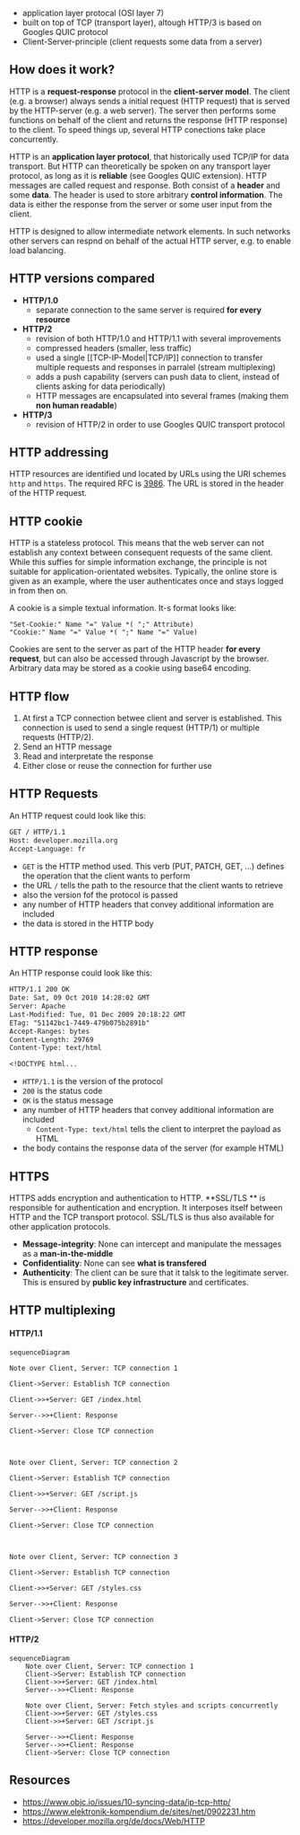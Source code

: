 
* application layer protocal (OSI layer 7)
* built on top of TCP (transport layer), altough HTTP/3 is based on Googles QUIC protocol
* Client-Server-principle (client requests some data from a server)


## How does it work?

HTTP is a **request-response** protocol in the **client-server model**. The client (e.g. a browser)  always sends a initial request (HTTP request) that is served by the HTTP-server (e.g. a web server). The server then performs some functions on behalf of the client and returns the response (HTTP response) to the client. To speed things up, several HTTP conections take place concurrently.

HTTP is an **application layer protocol**, that historically used TCP/IP for data transport.  But HTTP can theoretically be spoken on any transport layer protocol, as long as it is **reliable** (see Googles QUIC extension). HTTP messages are called request and response. Both consist of a **header** and some **data**. The header is used to store arbitrary **control information**. The data is either the response from the server or some user input from the client. 

HTTP is designed to allow intermediate network elements. In such networks other servers can respnd on behalf of the actual HTTP server, e.g. to enable load balancing.

## HTTP versions compared

* **HTTP/1.0**
	* separate connection to the same server is required **for every resource**
* **HTTP/2**
	* revision of both HTTP/1.0 and HTTP/1.1 with several improvements
	* compressed headers (smaller, less traffic)
	* used a single [[TCP-IP-Model|TCP/IP]] connection to transfer multiple requests and responses in parralel (stream multiplexing)
	* adds a push capability (servers can push data to client, instead of clients asking for data periodically)
	* HTTP messages are encapsulated into several frames (making them **non human readable**)
* **HTTP/3**
	* revision of HTTP/2 in order to use Googles QUIC transport protocol

## HTTP addressing

HTTP resources are identified und located by URLs using the URI schemes `http` and `https`. The required RFC is [3986](https://datatracker.ietf.org/doc/html/rfc3986). The URL is stored in the header of the HTTP request.

## HTTP cookie

HTTP is a stateless protocol. This means that the web server can not establish any context between consequent requests of the same client. While this suffies for simple information exchange, the principle is not suitable for application-orientated websites. Typically, the online store is given as an example, where the user authenticates once and stays logged in from then on.

A cookie is a simple textual information. It-s format looks like:

```
"Set-Cookie:" Name "=" Value *( ";" Attribute)
"Cookie:" Name "=" Value *( ";" Name "=" Value)
```

Cookies are sent to the server as part of the HTTP header **for every request**, but can also be accessed through Javascript by the browser. Arbitrary data may be stored as a cookie using base64 encoding. 


## HTTP flow

1. At first a TCP connection betwee client and server is established. This connection is used to send a single request (HTTP/1) or multiple requests (HTTP/2).
2. Send an HTTP message
3. Read and interpretate the response
4. Either close or reuse the connection for further use


## HTTP Requests

An HTTP request could look like this:

```txt
GET / HTTP/1.1
Host: developer.mozilla.org
Accept-Language: fr
```


- `GET` is the HTTP method used. This verb (PUT, PATCH, GET, ...) defines the operation that the client wants to perform
- the URL `/` tells the path to the resource that the client wants to retrieve
- also the version fof the protocol is passed
- any number of HTTP headers that convey additional information are included
- the data is stored in the HTTP body

## HTTP response

An HTTP response could look like this:

```txt
HTTP/1.1 200 OK
Date: Sat, 09 Oct 2010 14:28:02 GMT
Server: Apache
Last-Modified: Tue, 01 Dec 2009 20:18:22 GMT
ETag: "51142bc1-7449-479b075b2891b"
Accept-Ranges: bytes
Content-Length: 29769
Content-Type: text/html

<!DOCTYPE html...
```

- `HTTP/1.1` is the version of the protocol
- `200` is the status code
- `OK` is the status message
- any number of HTTP headers that convey additional information are included
	- `Content-Type: text/html` tells the client to interpret the payload as HTML
- the body contains the response data of the server (for example HTML)


## HTTPS

HTTPS adds encryption and authentication to HTTP. **SSL/TLS ** is responsible for authentication and encryption. It interposes itself between HTTP and the TCP transport protocol. SSL/TLS is thus also available for other application protocols. 

- **Message-integrity**: None can intercept and manipulate the messages as a **man-in-the-middle**
- **Confidentiality**: None can see **what is transfered**
- **Authenticity**: The client can be sure that it talsk to the legitimate server. This is ensured by **public key infrastructure** and certificates.


## HTTP multiplexing

#### HTTP/1.1

```mermaid
sequenceDiagram

Note over Client, Server: TCP connection 1

Client->Server: Establish TCP connection

Client->>+Server: GET /index.html

Server-->>+Client: Response

Client->Server: Close TCP connection

  

Note over Client, Server: TCP connection 2

Client->Server: Establish TCP connection

Client->>+Server: GET /script.js

Server-->>+Client: Response

Client->Server: Close TCP connection

  

Note over Client, Server: TCP connection 3

Client->Server: Establish TCP connection

Client->>+Server: GET /styles.css

Server-->>+Client: Response

Client->Server: Close TCP connection
```


#### HTTP/2

```mermaid
sequenceDiagram
    Note over Client, Server: TCP connection 1
    Client->Server: Establish TCP connection
    Client->>+Server: GET /index.html
    Server-->>+Client: Response

    Note over Client, Server: Fetch styles and scripts concurrently
    Client->>+Server: GET /styles.css
    Client->>+Server: GET /script.js

    Server-->>+Client: Response 
    Server-->>+Client: Response
    Client->Server: Close TCP connection

```

## Resources
- https://www.objc.io/issues/10-syncing-data/ip-tcp-http/
- https://www.elektronik-kompendium.de/sites/net/0902231.htm
- https://developer.mozilla.org/de/docs/Web/HTTP